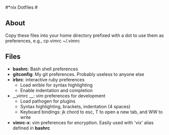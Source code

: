 #\*nix Dotfiles #
## About ##

Copy these files into your home directory prefixed
with a dot to use them as preferences, e.g.,
    cp vimrc ~/.vimrc

## Files ##

* __bashrc__: Bash shell preferences
* __gitconfig__: My git preferences. Probably useless to anyone else
* __irbrc__: interactive ruby preferences
  * Load wirble for syntax highlighting
  * Enable indentation and completion
* __vimrc __: vim preferences for development
  * Load pathogen for plugins
  * Syntax highlighting, brackets, indentation (4 spaces)
  * Keyboard bindings: jk chord to esc, T to open a new tab, and WW to write
* __vimrc-x__: vim preferences for encryption. Easily used with 'vix' alias
    defined in __bashrc__

